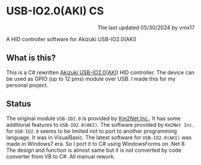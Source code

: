 # USB-IO2.0(AKI) CS
<p align="right"> The last updated 05/30/2024 by vmx17</p>  
A HID controller software for Akizuki USB-IO2.0(AKI)  

## What is this?
This is a C# rewritten [Akizuki USB-IO2.0(AKI)](https://akizukidenshi.com/catalog/g/g105131/) HID controller. The device can be used as GPIO (up to 12 pins) module over USB.
I made this for my personal project.

## Status
The original module `USB-IO2.0` is provided by [Km2Net Inc.](https://km2net.com/usb-io2.0/io_sample_kai.shtml). It has some additional features to `USB-IO2.0(AKI)`.
The software provided by `Km2Net Inc.` for `USB-IO2.0` seems to be limited not to port to another programming language. It was in VisualBasic.
The latest software for `USB-IO2.0(AKI)` was made in Windows7 era. So I port it to C# using WindowsForms on .Net 8.
The design and function is almost same but it is not converted by code converter from VB to C#. All manual rework.
